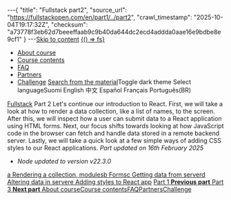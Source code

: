 ---{
  "title": "Fullstack part2",
  "source_url": "https://fullstackopen.com/en/part1/../part2",
  "crawl_timestamp": "2025-10-04T19:17:32Z",
  "checksum": "a73778f3eb62d7beeeffaab9c9b40da644dc2ecd4addda0aae16e9bdbe8e9cf1"
}
---[Skip to content](../part2#main-content/01-part2-main-content.md)
[{() => fs}](https://fullstackopen.com/en/)
  * [About course](../about/01-about.md)
  * [Course contents](../#course-contents/01-course-contents.md)
  * [FAQ](../faq/01-faq.md)
  * [Partners](../companies/01-companies.md)
  * [Challenge](../challenge/01-challenge.md)
[Search from the material](../search/01-search.md)Toggle dark theme
Select languageSuomi English 中文 Español Français Português(BR) 

[Fullstack](../#course-contents/01-course-contents.md)
Part 2
Let's continue our introduction to React. First, we will take a look at how to render a data collection, like a list of names, to the screen. After this, we will inspect how a user can submit data to a React application using HTML forms. Next, our focus shifts towards looking at how JavaScript code in the browser can fetch and handle data stored in a remote backend server. Lastly, we will take a quick look at a few simple ways of adding CSS styles to our React applications.
_Part updated on 16th February 2025_
  * _Node updated to version v22.3.0_


[a Rendering a collection, modules](../part2/01-rendering-a-collection-modules.md)[b Forms](../part2/01-forms.md)[c Getting data from server](../part2/01-getting-data-from-server.md)[d Altering data in server](../part2/01-altering-data-in-server.md)[e Adding styles to React app](../part2/01-adding-styles-to-react-app.md)
[ Part 1 **Previous part** ](../part1/01-part1.md)[ Part 3 **Next part** ](../part3/01-part3.md)
[About course](../about/01-about.md)[Course contents](../#course-contents/01-course-contents.md)[FAQ](../faq/01-faq.md)[Partners](../companies/01-companies.md)[Challenge](../challenge/01-challenge.md)